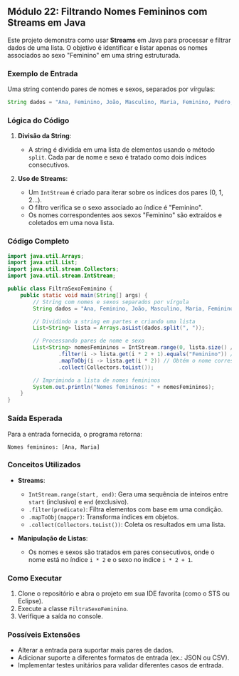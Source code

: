 ## Módulo 22: Filtrando Nomes Femininos com Streams em Java

Este projeto demonstra como usar **Streams** em Java para processar e filtrar dados de uma lista. O objetivo é identificar e listar apenas os nomes associados ao sexo "Feminino" em uma string estruturada.

### Exemplo de Entrada
Uma string contendo pares de nomes e sexos, separados por vírgulas:
```java
String dados = "Ana, Feminino, João, Masculino, Maria, Feminino, Pedro, Masculino";
```

### Lógica do Código
1. **Divisão da String**:
   - A string é dividida em uma lista de elementos usando o método `split`. Cada par de nome e sexo é tratado como dois índices consecutivos.

2. **Uso de Streams**:
   - Um `IntStream` é criado para iterar sobre os índices dos pares (0, 1, 2...).
   - O filtro verifica se o sexo associado ao índice é "Feminino".
   - Os nomes correspondentes aos sexos "Feminino" são extraídos e coletados em uma nova lista.

### Código Completo
```java
import java.util.Arrays;
import java.util.List;
import java.util.stream.Collectors;
import java.util.stream.IntStream;

public class FiltraSexoFeminino {
    public static void main(String[] args) {
        // String com nomes e sexos separados por vírgula
        String dados = "Ana, Feminino, João, Masculino, Maria, Feminino, Pedro, Masculino";

        // Dividindo a string em partes e criando uma lista
        List<String> lista = Arrays.asList(dados.split(", "));

        // Processando pares de nome e sexo
        List<String> nomesFemininos = IntStream.range(0, lista.size() / 2) // Índices dos pares
                .filter(i -> lista.get(i * 2 + 1).equals("Feminino")) // Verifica se o sexo é Feminino
                .mapToObj(i -> lista.get(i * 2)) // Obtém o nome correspondente
                .collect(Collectors.toList());

        // Imprimindo a lista de nomes femininos
        System.out.println("Nomes femininos: " + nomesFemininos);
    }
}
```

### Saída Esperada
Para a entrada fornecida, o programa retorna:
```
Nomes femininos: [Ana, Maria]
```

### Conceitos Utilizados
- **Streams**:
  - `IntStream.range(start, end)`: Gera uma sequência de inteiros entre `start` (inclusivo) e `end` (exclusivo).
  - `.filter(predicate)`: Filtra elementos com base em uma condição.
  - `.mapToObj(mapper)`: Transforma índices em objetos.
  - `.collect(Collectors.toList())`: Coleta os resultados em uma lista.

- **Manipulação de Listas**:
  - Os nomes e sexos são tratados em pares consecutivos, onde o nome está no índice `i * 2` e o sexo no índice `i * 2 + 1`.

### Como Executar
1. Clone o repositório e abra o projeto em sua IDE favorita (como o STS ou Eclipse).
2. Execute a classe `FiltraSexoFeminino`.
3. Verifique a saída no console.

### Possíveis Extensões
- Alterar a entrada para suportar mais pares de dados.
- Adicionar suporte a diferentes formatos de entrada (ex.: JSON ou CSV).
- Implementar testes unitários para validar diferentes casos de entrada.

